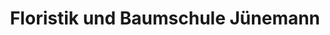 ---
title: "Floristik und Baumschule Jünemann"
url: /uder/floristik-und-baumschule-juenemann/
shop: Garten-Center
---
